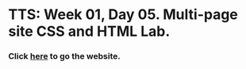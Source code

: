 # TTS: Week 01, Day 05. Multi-page site CSS and HTML Lab.

### Click [here](https://enier290188.github.io/tts-w01-d05-multi-page-css-and-html-lab/ "https://enier290188.github.io/tts-w01-d05-multi-page-css-and-html-lab/") to go the website.
